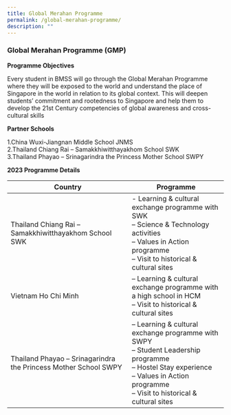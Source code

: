 ```yaml
---
title: Global Merahan Programme
permalink: /global-merahan-programme/
description: ""
---
```

### Global Merahan Programme (GMP)

**Programme Objectives**

Every student in BMSS will go through the Global Merahan Programme where they will be exposed to the world and understand the place of Singapore in the world in relation to its global context. This will deepen students’ commitment and rootedness to Singapore and help them to develop the 21st Century competencies of global awareness and cross-cultural skills

**Partner Schools**

1.China Wuxi-Jiangnan Middle School JNMS<br>
2.Thailand Chiang Rai – Samakkhiwitthayakhom School SWK<br>
3.Thailand Phayao – Srinagarindra the Princess Mother School SWPY

**2023 Programme Details**

| Country | Programme | 
|---|---|
|  Thailand Chiang Rai – Samakkhiwitthayakhom School SWK| - Learning &amp; cultural exchange programme with SWK<br>– Science &amp; Technology activities<br>– Values in Action programme<br>– Visit to historical &amp; cultural sites | 
|  Vietnam Ho Chi Minh | – Learning &amp; cultural exchange programme with a high school in HCM<br>– Visit to historical &amp; cultural sites | TBA |
| Thailand Phayao – Srinagarindra the Princess Mother School SWPY | – Learning &amp; cultural exchange programme with SWPY<br>– Student Leadership programme<br>– Hostel Stay experience<br>– Values in Action programme<br>– Visit to historical &amp; cultural sites | 